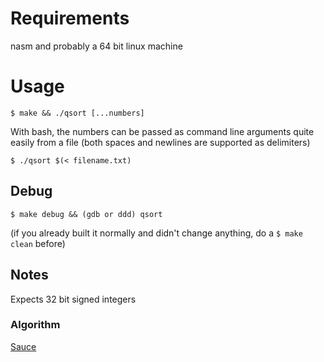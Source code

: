 # Requirements
nasm and probably a 64 bit linux machine 

# Usage
```
$ make && ./qsort [...numbers] 
```
With bash, the numbers can be passed as command line arguments quite easily from a file (both spaces and newlines are supported as delimiters)
```
$ ./qsort $(< filename.txt)
```

## Debug
```
$ make debug && (gdb or ddd) qsort
```
(if you already built it normally and didn't change anything, do a `$ make clean` before)

## Notes
Expects 32 bit signed integers

### Algorithm
[Sauce](https://en.wikipedia.org/wiki/Quicksort#Hoare_partition_scheme)
